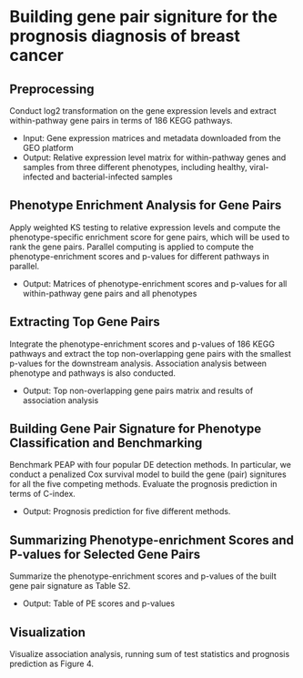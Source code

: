# Building gene pair signiture for the prognosis diagnosis of breast cancer

## Preprocessing

Conduct log2 transformation on the gene expression levels and extract within-pathway gene pairs in terms of 186 KEGG pathways.
    
- Input: Gene expression matrices and metadata downloaded from the GEO platform
- Output: Relative expression level matrix for within-pathway genes and samples from three different phenotypes, including healthy, viral-infected and bacterial-infected samples

## Phenotype Enrichment Analysis for Gene Pairs

Apply weighted KS testing to relative expression levels and compute the phenotype-specific enrichment score for gene pairs, which will be used to rank the gene pairs. Parallel computing is applied to compute the phenotype-enrichment scores and p-values for different pathways in parallel.

- Output: Matrices of phenotype-enrichment scores and p-values for all within-pathway gene pairs and all phenotypes

## Extracting Top Gene Pairs

Integrate the phenotype-enrichment scores and p-values of 186 KEGG pathways and extract the top non-overlapping gene pairs with the smallest p-values for the downstream analysis. Association analysis between phenotype and pathways is also conducted.
    
- Output: Top non-overlapping gene pairs matrix and results of association analysis

## Building Gene Pair Signature for Phenotype Classification and Benchmarking

Benchmark PEAP with four popular DE detection methods. In particular, we conduct a penalized Cox survival model to build the gene (pair) signitures for all the five competing methods. Evaluate the prognosis prediction in terms of C-index.
   
- Output: Prognosis prediction for five different methods.

## Summarizing Phenotype-enrichment Scores and P-values for Selected Gene Pairs
    
Summarize the phenotype-enrichment scores and p-values of the built gene pair signature as Table S2.

- Output: Table of PE scores and p-values

## Visualization

Visualize association analysis, running sum of test statistics and prognosis prediction as Figure 4. 




